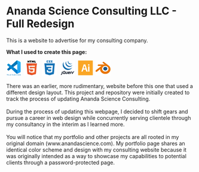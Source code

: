 # Ananda Science Consulting LLC - Full Redesign

This is a website to advertise for my consulting company.

**What I used to create this page:**
<div><img src="https://github.com/devicons/devicon/blob/master/icons/vscode/vscode-original-wordmark.svg" title="VSCode" alt="VSCode" width="40" height="40"/>&nbsp;
<img src="https://github.com/devicons/devicon/blob/master/icons/html5/html5-original-wordmark.svg" title="HTML5" alt="HTML" width="40" height="40"/>&nbsp;
<img src="https://github.com/devicons/devicon/blob/master/icons/css3/css3-plain-wordmark.svg"  title="CSS3" alt="CSS" width="40" height="40"/>&nbsp;
<img src="https://github.com/devicons/devicon/blob/master/icons/jquery/jquery-original-wordmark.svg" title="Jquery" alt="Jquery" width="40" height="40"/>&nbsp;
<img src="https://github.com/devicons/devicon/blob/master/icons/illustrator/illustrator-plain.svg" title="Illustrator" alt="Illustrator" width="40" height="40"/>&nbsp;
<img src="https://github.com/devicons/devicon/blob/master/icons/blender/blender-original.svg" title="Blender" alt="Blender" width="40" height="40"/>&nbsp;
</div>
<br>
There was an earlier, more rudimentary, website before this one that used a different design layout.
This project and repository were initially created to track the process of updating Ananda Science Consulting.<br>
<br>
During the process of updating this webpage, I decided to shift gears and pursue a career in web design while concurrently serving clientele through my consultancy in the interim as I learned more.
<br>
<br>
You will notice that my portfolio and other projects are all rooted in my original domain (www.anandascience.com).
My portfolio page shares an identical color scheme and design with my consulting website because it was originally intended as a way to showcase my capabilities to potential clients through a password-protected page.
